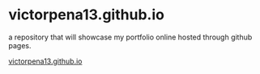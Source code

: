 # victorpena13.github.io


a repository that will showcase my portfolio online hosted through github pages. 

<a href="https://victorpena13.github.io/">victorpena13.github.io</a>
